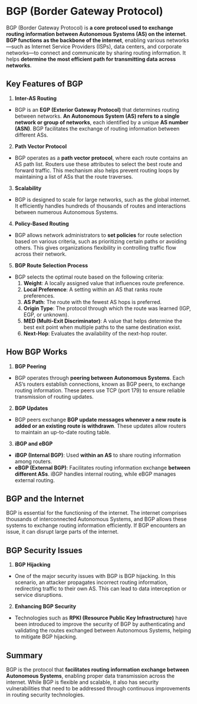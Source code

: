 <br>

# BGP (Border Gateway Protocol) 
BGP (Border Gateway Protocol) is **a core protocol used to exchange routing information between Autonomous Systems (AS) on the internet**. **BGP functions as the backbone of the internet**, enabling various networks—such as Internet Service Providers (ISPs), data centers, and corporate networks—to connect and communicate by sharing routing information. It helps **determine the most efficient path for transmitting data across networks**.

## Key Features of BGP
1. **Inter-AS Routing**
  - BGP is an **EGP (Exterior Gateway Protocol)** that determines routing between networks. **An Autonomous System (AS) refers to a single network or group of networks**, each identified by a unique **AS number (ASN)**. BGP facilitates the exchange of routing information between different ASs.
2. **Path Vector Protocol**
  - BGP operates as a **path vector protocol**, where each route contains an AS path list. Routers use these attributes to select the best route and forward traffic. This mechanism also helps prevent routing loops by maintaining a list of ASs that the route traverses.
3. **Scalability**
 - BGP is designed to scale for large networks, such as the global internet. It efficiently handles hundreds of thousands of routes and interactions between numerous Autonomous Systems.
4. **Policy-Based Routing**
  - BGP allows network administrators to **set policies** for route selection based on various criteria, such as prioritizing certain paths or avoiding others. This gives organizations flexibility in controlling traffic flow across their network.
5. **BGP Route Selection Process**
  - BGP selects the optimal route based on the following criteria:
    1. **Weight**: A locally assigned value that influences route preference.
    2. **Local Preference**: A setting within an AS that ranks route preferences.
    3. **AS Path**: The route with the fewest AS hops is preferred.
    4. **Origin Type**: The protocol through which the route was learned (IGP, EGP, or unknown).
    5. **MED (Multi-Exit Discriminator)**: A value that helps determine the best exit point when multiple paths to the same destination exist.
    6. **Next-Hop**: Evaluates the availability of the next-hop router.

## How BGP Works
1. **BGP Peering**
  - BGP operates through **peering between Autonomous Systems**. Each AS’s routers establish connections, known as BGP peers, to exchange routing information. These peers use TCP (port 179) to ensure reliable transmission of routing updates.
2. **BGP Updates**
  - BGP peers exchange **BGP update messages whenever a new route is added or an existing route is withdrawn**. These updates allow routers to maintain an up-to-date routing table.
3. **iBGP and eBGP**
  - **iBGP (Internal BGP)**: Used **within an AS** to share routing information among routers.
  - **eBGP (External BGP)**: Facilitates routing information exchange **between different ASs**. iBGP handles internal routing, while eBGP manages external routing.

## BGP and the Internet
BGP is essential for the functioning of the internet. The internet comprises thousands of interconnected Autonomous Systems, and BGP allows these systems to exchange routing information efficiently. If BGP encounters an issue, it can disrupt large parts of the internet.

## BGP Security Issues
1. **BGP Hijacking**
  - One of the major security issues with BGP is BGP hijacking. In this scenario, an attacker propagates incorrect routing information, redirecting traffic to their own AS. This can lead to data interception or service disruptions.
2. **Enhancing BGP Security**
  - Technologies such as **RPKI (Resource Public Key Infrastructure)** have been introduced to improve the security of BGP by authenticating and validating the routes exchanged between Autonomous Systems, helping to mitigate BGP hijacking.

## Summary
BGP is the protocol that **facilitates routing information exchange between Autonomous Systems**, enabling proper data transmission across the internet. While BGP is flexible and scalable, it also has security vulnerabilities that need to be addressed through continuous improvements in routing security technologies.  
<br>